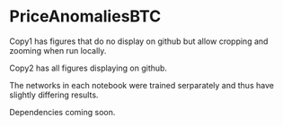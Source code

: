 # PriceAnomaliesBTC
Copy1 has figures that do no display on github but allow cropping and zooming when run locally.

Copy2 has all figures displaying on github.

The networks in each notebook were trained serparately and thus have slightly differing results.

Dependencies coming soon.
